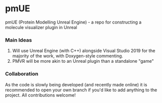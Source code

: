 # pmUE
pmUE (Protein Modelling Unreal Engine) - a repo for constructing a molecule visualizer plugin in Unreal

### Main Ideas
1. Will use Unreal Engine (with C++) alongside Visual Studio 2019 for the majority of the work, with Doxygen-style commenting.
2. PMVR will be more akin to an Unreal plugin than a standalone "game"

### Collaboration
As the code is slowly being developed (and recently made online) it is recommended to open your own branch if you'd like to add anything to the project. All contributions welcome!
